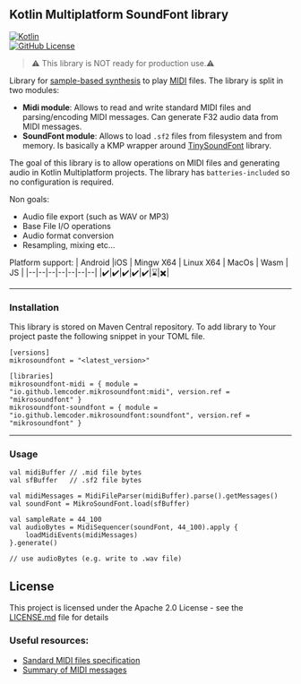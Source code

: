 
## Kotlin Multiplatform SoundFont library
[![Kotlin](https://img.shields.io/badge/kotlin-2.1.0-blue.svg?logo=kotlin)](http://kotlinlang.org)  
[![GitHub License](https://img.shields.io/badge/license-Apache%20License%202.0-blue.svg?style=flat)](http://www.apache.org/licenses/LICENSE-2.0)
>:warning: This library is NOT ready for production use.:warning:

Library for [sample-based synthesis](https://en.wikipedia.org/wiki/Sample-based_synthesis "Sample-based synthesis") to play [MIDI](https://en.wikipedia.org/wiki/MIDI "MIDI") files. The library is split in two modules:
* **Midi module**: Allows to read and write standard MIDI files and parsing/encoding MIDI messages. Can generate F32 audio data from MIDI messages.
* **SoundFont module**: Allows to load `.sf2` files from filesystem and from memory. Is basically a KMP wrapper around [TinySoundFont](https://github.com/schellingb/TinySoundFont) library.

The goal of this library is to allow operations on MIDI files and generating audio in Kotlin Multiplatform projects. The library has `batteries-included` so no configuration is required.

Non goals:
* Audio file export (such as WAV or MP3)
* Base File I/O operations
* Audio format conversion
* Resampling, mixing etc...


Platform support:
| Android |iOS | Mingw X64 | Linux X64 | MacOs | Wasm | JS |
|--|--|--|--|--|--|--|
|:heavy_check_mark:|:heavy_check_mark:|:heavy_check_mark:|:heavy_check_mark:|:heavy_check_mark:|:hourglass:|:heavy_multiplication_x:|

___
### Installation

This library is stored on Maven Central repository. To add library to Your project paste the following snippet in your TOML file.
```
[versions]
mikrosoundfont = "<latest_version>"

[libraries]
mikrosoundfont-midi = { module = "io.github.lemcoder.mikrosoundfont:midi", version.ref = "mikrosoundfont" }  
mikrosoundfont-soundfont = { module = "io.github.lemcoder.mikrosoundfont:soundfont", version.ref = "mikrosoundfont" }
```
___
### Usage
```
val midiBuffer // .mid file bytes  
val sfBuffer   // .sf2 file bytes
    
val midiMessages = MidiFileParser(midiBuffer).parse().getMessages()    
val soundFont = MikroSoundFont.load(sfBuffer)  

val sampleRate = 44_100
val audioBytes = MidiSequencer(soundFont, 44_100).apply {   
	loadMidiEvents(midiMessages)  
}.generate()

// use audioBytes (e.g. write to .wav file)
```

## License

This project is licensed under the Apache 2.0 License - see the [LICENSE.md](LICENSE.md) file for details


### Useful resources:
* [Sandard MIDI files specification](https://drive.google.com/file/d/1t4jcCCKoi5HMi7YJ6skvZfKcefLhhOgU/view?u)
* [Summary of MIDI messages](https://drive.google.com/file/d/1I-bH8zhfS37fnLzV-xnonOCYZycaGzbn/view)
